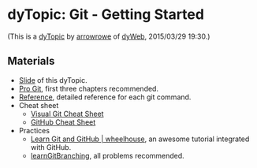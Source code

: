 dyTopic: Git - Getting Started
===

(This is a [dyTopic](#!/blog/2015/dy-topic) by [arrowrowe](https://github.com/arrowrowe) of [dyWeb](https://github.com/dyweb/), 2015/03/29 19:30.)

## Materials

- [Slide](http://arrowrowe.me/slides/git-getting-started-for-dy.html) of this dyTopic.
- [Pro Git](http://git-scm.com/book/en/v2), first three chapters recommended.
- [Reference](http://git-scm.com/docs), detailed reference for each git command.
- Cheat sheet
    - [Visual Git Cheat Sheet](http://ndpsoftware.com/git-cheatsheet.html)
    - [GitHub Cheat Sheet](https://training.github.com/kit/downloads/github-git-cheat-sheet.pdf)
- Practices
    - [Learn Git and GitHub | wheelhouse](http://www.wheelhouse.io/learn-github/), an awesome tutorial integrated with GitHub.
    - [learnGitBranching](http://pcottle.github.io/learnGitBranching/), all problems recommended.
